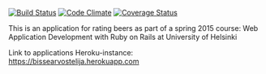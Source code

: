 [![Build Status](https://travis-ci.org/PauliNiva/Ratebeer.png)](https://travis-ci.org/PauliNiva/Ratebeer)
[![Code Climate](https://codeclimate.com/github/PauliNiva/Ratebeer.png)](https://codeclimate.com/github/PauliNiva/Ratebeer)
[![Coverage Status](https://coveralls.io/repos/PauliNiva/Ratebeer/badge.svg)](https://coveralls.io/r/PauliNiva/Ratebeer)

This is an application for rating beers as part of a spring 2015 course: Web Application Development with Ruby on Rails at University of Helsinki

Link to applications Heroku-instance: https://bissearvostelija.herokuapp.com

